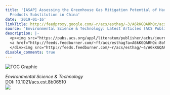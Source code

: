 ```yaml
---
title: '[ASAP] Assessing the Greenhouse Gas Mitigation Potential of Harvested Wood
  Products Substitution in China'
date: '2019-01-16'
linkTitle: http://feedproxy.google.com/~r/acs/esthag/~3/A6kKGQARhQc/acs.est.8b06510
source: 'Environmental Science & Technology: Latest Articles (ACS Publications)'
description: |-
  <p><img src="https://pubs.acs.org/appl/literatum/publisher/achs/journals/content/esthag/0/esthag.ahead-of-print/acs.est.8b06510/20190115/images/medium/es-2018-06510t_0003.gif" alt="TOC Graphic"/></p><div><cite>Environmental Science & Technology</cite></div><div>DOI: 10.1021/acs.est.8b06510</div><div class="feedflare">
  <a href="http://feeds.feedburner.com/~ff/acs/esthag?a=A6kKGQARhQc:8oNSnnYn6Eg:yIl2AUoC8zA"><img src="http://feeds.feedburner.com/~ff/acs/esthag?d=yIl2AUoC8zA" border="0"></img></a>
  </div><img src="http://feeds.feedburner.com/~r/acs/esthag/~4/A6kKGQARhQc" height="1" width="1" ...
disable_comments: true
---
```

<p><img src="https://pubs.acs.org/appl/literatum/publisher/achs/journals/content/esthag/0/esthag.ahead-of-print/acs.est.8b06510/20190115/images/medium/es-2018-06510t_0003.gif" alt="TOC Graphic"/></p><div><cite>Environmental Science & Technology</cite></div><div>DOI: 10.1021/acs.est.8b06510</div><div class="feedflare">
<a href="http://feeds.feedburner.com/~ff/acs/esthag?a=A6kKGQARhQc:8oNSnnYn6Eg:yIl2AUoC8zA"><img src="http://feeds.feedburner.com/~ff/acs/esthag?d=yIl2AUoC8zA" border="0"></img></a>
</div><img src="http://feeds.feedburner.com/~r/acs/esthag/~4/A6kKGQARhQc" height="1" width="1" ...